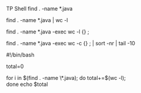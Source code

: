 TP Shell
find . -name \*.java

find . -name \*.java | wc -l

find . -name \*.java -exec wc -l {} \;

find . -name \*.java -exec wc -c {} \; | sort -nr | tail -10

#!/bin/bash

total=0

for i in $(find . -name \*.java);
do 
	total+=$(wc -l);	
done
echo $total
